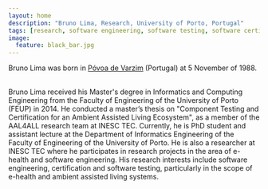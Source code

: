 ```yaml
---
layout: home
description: "Bruno Lima, Research, University of Porto, Portugal"
tags: [research, software engineering, software testing, software certification, Ambient Assisted Living]
image:
  feature: black_bar.jpg
---
```


Bruno Lima was born in [Póvoa de Varzim](http://en.wikipedia.org/wiki/P%C3%B3voa_de_Varzim) (Portugal) at 5 November of 1988. 
<br/><br/>

Bruno Lima received his Master's degree in Informatics and Computing Engineering from the Faculty of Engineering of the University of Porto (FEUP) in 2014. He conducted a master’s thesis on "Component Testing and Certification for an Ambient Assisted Living Ecosystem", as a member of the AAL4ALL research team at INESC TEC. Currently, he is PhD student and assistant lecture at the Department of Informatics Engineering of the Faculty of Engineering of the University of Porto. He is also a researcher at INESC TEC where he participates in research projects in the area of e-health and software engineering. His research interests include software engineering, certification and software testing, particularly in the scope of e-health and ambient assisted living systems.




